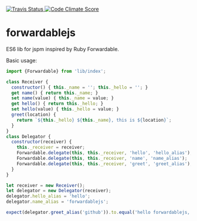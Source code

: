 <p align="left">
<a href="https://travis-ci.org/djindjic/forwardablejs">
  <img alt="Travis Status" src="http://img.shields.io/travis/djindjic/forwardablejs/master.svg?style=flat&amp;label=travis">
</a>

<a href="https://codeclimate.com/github/djindjic/forwardablejs">
  <img alt="Code Climate Score" src="http://img.shields.io/codeclimate/github/djindjic/forwardablejs.svg?style=flat">
</a>
</p>
  
forwardablejs
===========
ES6 lib for jspm inspired by Ruby Forwardable.

Basic usage:

```js
import {Forwardable} from 'lib/index';

class Receiver {
  constructor() { this._name = ''; this._hello = ''; }
  get name() { return this._name; }
  set name(value) { this._name = value; }
  get hello() { return this._hello; }
  set hello(value) { this._hello = value; }
  greet(location) {
    return `${this._hello} ${this._name}, this is ${location}`;
  }
}
class Delegator {
  constructor(receiver) {
    this._receiver = receiver;
    Forwardable.delegate(this, this._receiver, 'hello', 'hello_alias');
    Forwardable.delegate(this, this._receiver, 'name', 'name_alias');
    Forwardable.delegate(this, this._receiver, 'greet', 'greet_alias');
  }
}

let receiver = new Receiver();
let delegator = new Delegator(receiver);
delegator.hello_alias = 'hello';
delegator.name_alias = 'forwardablejs';

expect(delegator.greet_alias('github')).to.equal('hello forwardablejs, this is github');
```